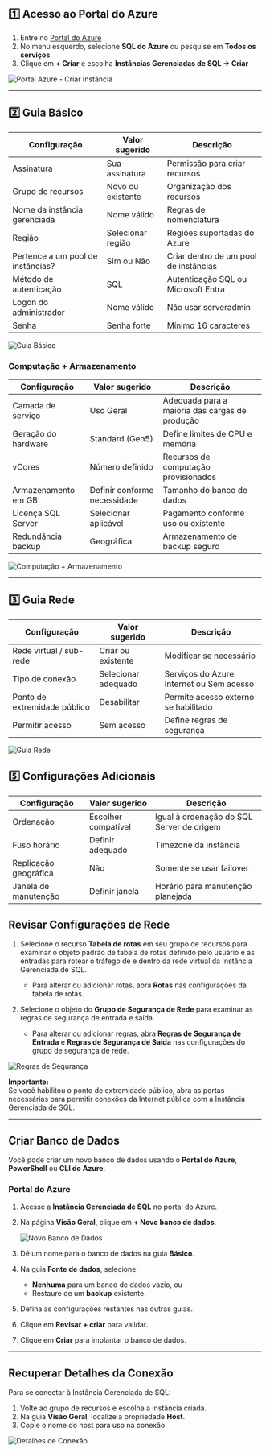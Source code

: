 ## 1️⃣ Acesso ao Portal do Azure
1. Entre no [Portal do Azure](https://portal.azure.com)
2. No menu esquerdo, selecione **SQL do Azure** ou pesquise em **Todos os serviços**
3. Clique em **+ Criar** e escolha **Instâncias Gerenciadas de SQL → Criar**

![Portal Azure - Criar Instância](select-sql-deploment-page.png)

---

## 2️⃣ Guia Básico
| Configuração                  | Valor sugerido           | Descrição |
|--------------------------------|------------------------|-----------|
| Assinatura                     | Sua assinatura          | Permissão para criar recursos |
| Grupo de recursos              | Novo ou existente       | Organização dos recursos |
| Nome da instância gerenciada   | Nome válido             | Regras de nomenclatura |
| Região                          | Selecionar região       | Regiões suportadas do Azure |
| Pertence a um pool de instâncias? | Sim ou Não            | Criar dentro de um pool de instâncias |
| Método de autenticação          | SQL                     | Autenticação SQL ou Microsoft Entra |
| Logon do administrador         | Nome válido             | Não usar serveradmin |
| Senha                           | Senha forte             | Mínimo 16 caracteres |

![Guia Básico](open-compute-storage-page.png)

### Computação + Armazenamento
| Configuração           | Valor sugerido         | Descrição |
|------------------------|----------------------|-----------|
| Camada de serviço      | Uso Geral             | Adequada para a maioria das cargas de produção |
| Geração do hardware    | Standard (Gen5)       | Define limites de CPU e memória |
| vCores                 | Número definido       | Recursos de computação provisionados |
| Armazenamento em GB    | Definir conforme necessidade | Tamanho do banco de dados |
| Licença SQL Server     | Selecionar aplicável  | Pagamento conforme uso ou existente |
| Redundância backup     | Geográfica             | Armazenamento de backup seguro |

![Computação + Armazenamento](azure-sql-managed-instance-create-deployment-in-progress.png)

---

## 3️⃣ Guia Rede
| Configuração                   | Valor sugerido        | Descrição |
|--------------------------------|---------------------|-----------|
| Rede virtual / sub-rede         | Criar ou existente  | Modificar se necessário |
| Tipo de conexão                 | Selecionar adequado | Serviços do Azure, Internet ou Sem acesso |
| Ponto de extremidade público    | Desabilitar          | Permite acesso externo se habilitado |
| Permitir acesso                 | Sem acesso           | Define regras de segurança |

![Guia Rede](azure-sql-managed-instance-resources.png)


## 5️⃣ Configurações Adicionais
| Configuração                 | Valor sugerido         | Descrição |
|-------------------------------|----------------------|-----------|
| Ordenação                     | Escolher compatível  | Igual à ordenação do SQL Server de origem |
| Fuso horário                   | Definir adequado     | Timezone da instância |
| Replicação geográfica         | Não                  | Somente se usar failover |
| Janela de manutenção           | Definir janela       | Horário para manutenção planejada |


## Revisar Configurações de Rede

1. Selecione o recurso **Tabela de rotas** em seu grupo de recursos para examinar o objeto padrão de tabela de rotas definido pelo usuário e as entradas para rotear o tráfego de e dentro da rede virtual da Instância Gerenciada de SQL.  
   - Para alterar ou adicionar rotas, abra **Rotas** nas configurações da tabela de rotas.

2. Selecione o objeto do **Grupo de Segurança de Rede** para examinar as regras de segurança de entrada e saída.  
   - Para alterar ou adicionar regras, abra **Regras de Segurança de Entrada** e **Regras de Segurança de Saída** nas configurações do grupo de segurança de rede.

![Regras de Segurança](azure-sql-managed-instance-security-rules.png)

**Importante:**  
Se você habilitou o ponto de extremidade público, abra as portas necessárias para permitir conexões da Internet pública com a Instância Gerenciada de SQL.

---

## Criar Banco de Dados

Você pode criar um novo banco de dados usando o **Portal do Azure**, **PowerShell** ou **CLI do Azure**.

### Portal do Azure

1. Acesse a **Instância Gerenciada de SQL** no portal do Azure.
2. Na página **Visão Geral**, clique em **+ Novo banco de dados**.
   
   ![Novo Banco de Dados](create-new-database-portal.png)

3. Dê um nome para o banco de dados na guia **Básico**.
4. Na guia **Fonte de dados**, selecione:
   - **Nenhuma** para um banco de dados vazio, ou
   - Restaure de um **backup** existente.
5. Defina as configurações restantes nas outras guias.
6. Clique em **Revisar + criar** para validar.
7. Clique em **Criar** para implantar o banco de dados.

---

## Recuperar Detalhes da Conexão

Para se conectar à Instância Gerenciada de SQL:

1. Volte ao grupo de recursos e escolha a instância criada.
2. Na guia **Visão Geral**, localize a propriedade **Host**.
3. Copie o nome do host para uso na conexão.

![Detalhes de Conexão](azure-sql-managed-instance-host-name.png)



